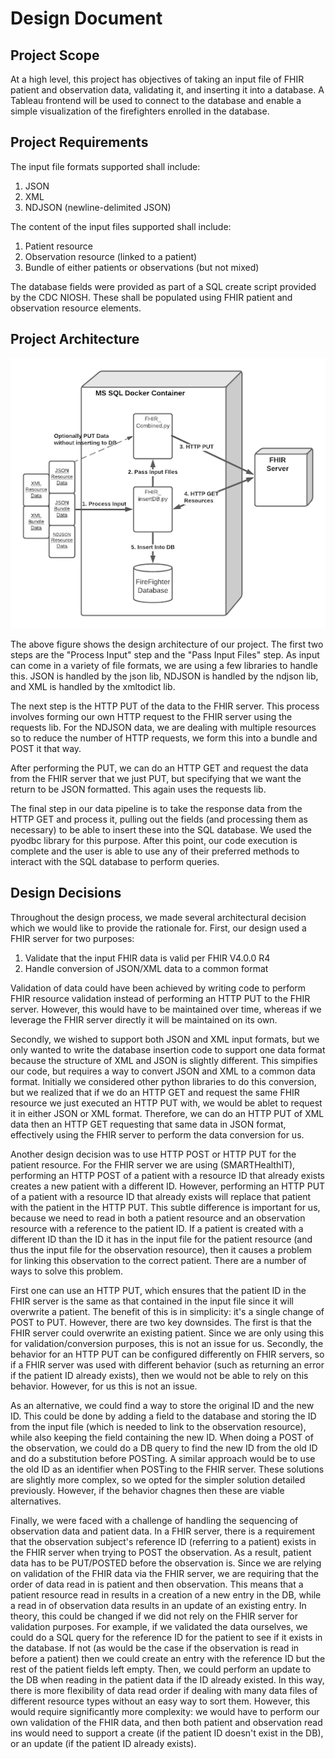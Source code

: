 # Design Document

## Project Scope
At a high level, this project has objectives of taking an input file of FHIR patient and observation data, validating it, and inserting it into a database.  A Tableau
frontend will be used to connect to the database and enable a simple visualization of the firefighters enrolled in the database.

## Project Requirements
The input file formats supported shall include:
  1) JSON
  2) XML
  3) NDJSON (newline-delimited JSON)

The content of the input files supported shall include:
  1) Patient resource
  2) Observation resource (linked to a patient)
  3) Bundle of either patients or observations (but not mixed)

The database fields were provided as part of a SQL create script provided by the CDC NIOSH.  These shall be populated using FHIR patient and observation resource elements.

## Project Architecture
![Figure 1](../../collateral/images/architecture.png)

The above figure shows the design architecture of our project.  The first two steps are the "Process Input" step and the "Pass Input Files" step.  As input can come in a variety of 
file formats, we are using a few libraries to handle this.  JSON is handled by the json lib, NDJSON is handled by the ndjson lib, and XML is handled by the xmltodict lib.  

The next step is the HTTP PUT of the data to the FHIR server. This process involves forming our own HTTP request to the FHIR server using the requests lib.  For the NDJSON 
data, we are dealing with multiple resources so to reduce the number of HTTP requests, we form this into a bundle and POST it that way.  

After performing the PUT, we can do an HTTP GET and request the data from the FHIR server that we just PUT, but specifying that we want the return to be JSON formatted.  This 
again uses the requests lib.  

The final step in our data pipeline is to take the response data from the HTTP GET and process it, pulling out the fields (and processing them as necessary) to be able to insert
these into the SQL database.  We used the pyodbc library for this purpose.  After this point, our code execution is complete and the user is able to use any of their preferred
methods to interact with the SQL database to perform queries.  

## Design Decisions
Throughout the design process, we made several architectural decision which we would like to provide the rationale for.  First, our design used a FHIR server for two
purposes: 
  1) Validate that the input FHIR data is valid per FHIR V4.0.0 R4
  2) Handle conversion of JSON/XML data to a common format

Validation of data could have been achieved by writing code to perform FHIR resource validation instead of performing an HTTP PUT to the FHIR server.  However, this would
have to be maintained over time, whereas if we leverage the FHIR server directly it will be maintained on its own.  

Secondly, we wished to support both JSON and XML input formats, but we only wanted to write the database insertion code to support one data format because the structure of
XML and JSON is slightly different.  This simpifies our code, but requires a way to convert JSON and XML to a common data format.  Initially we considered other python
libraries to do this conversion, but we realized that if we do an HTTP GET and request the same FHIR resource we just executed an HTTP PUT with, we would be ablet to request
it in either JSON or XML format.  Therefore, we can do an HTTP PUT of XML data then an HTTP GET requesting that same data in JSON format, effectively using the FHIR server to
perform the data conversion for us.

Another design decision was to use HTTP POST or HTTP PUT for the patient resource.  For the FHIR server we are using (SMARTHealthIT), performing an HTTP POST of a patient
with a resource ID that already exists creates a new patient with a different ID.  However, performing an HTTP PUT of a patient with a resource ID that already exists will
replace that patient with the patient in the HTTP PUT.  This subtle difference is important for us, because we need to read in both a patient resource and an observation
resource with a reference to the patient ID.  If a patient is created with a different ID than the ID it has in the input file for the patient resource (and thus the input
file for the observation resource), then it causes a problem for linking this observation to the correct patient.  There are a number of ways to solve this problem.  

First one can use an HTTP PUT, which ensures that the patient ID in the FHIR server is the same as that contained in the input file since it will overwrite a patient.  The
benefit of this is in simplicity: it's a single change of POST to PUT.  However, there are two key downsides.  The first is that the FHIR server could overwrite an existing
patient.  Since we are only using this for validation/conversion purposes, this is not an issue for us.  Secondly, the behavior for an HTTP PUT can be configured differently
on FHIR servers, so if a FHIR server was used with different behavior (such as returning an error if the patient ID already exists), then we would not be able to rely on this
behavior.  However, for us this is not an issue.

As an alternative, we could find a way to store the original ID and the new ID.  This could be done by adding a field to the database and storing the ID from the input file
(which is needed to link to the observation resource), while also keeping the field containing the new ID.  When doing a POST of the observation, we could do a DB query to
find the new ID from the old ID and do a substitution before POSTing. A similar approach would be to use the old ID as an identifier when POSTing to the FHIR server.  These
solutions are slightly more complex, so we opted for the simpler solution detailed previously.  However, if the behavior chagnes then these are viable alternatives.

Finally, we were faced with a challenge of handling the sequencing of observation data and patient data.  In a FHIR server, there is a requirement that the observation
subject's reference ID (referring to a patient) exists in the FHIR server when trying to POST the observation.  As a result, patient data has to be PUT/POSTED before the
observation is.  Since we are relying on validation of the FHIR data via the FHIR server, we are requiring that the order of data read in is patient and then observation.
This means that a patient resource read in results in a creation of a new entry in the DB, while a read in of observation data results in an update of an existing entry.  In
theory, this could be changed if we did not rely on the FHIR server for validation purposes.  For example, if we validated the data ourselves, we could do a SQL query for the
reference ID for the patient to see if it exists in the database.  If not (as would be the case if the observation is read in before a patient) then we could create an entry
with the reference ID but the rest of the patient fields left empty.  Then, we could perform an update to the DB when reading in the patient data if the ID already existed.
In this way, there is more flexibility of data read order if dealing with many data files of different resource types without an easy way to sort them.  However, this would
require significantly more complexity: we would have to perform our own validation of the FHIR data, and then both patient and observation read ins would need to support a
create (if the patient ID doesn't exist in the DB), or an update (if the patient ID already exists).


